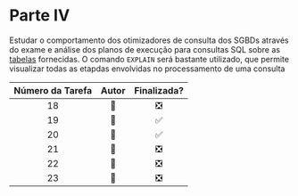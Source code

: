 <!-- https://gist.github.com/rxaviers/7360908 -->
# Parte IV

Estudar o comportamento dos otimizadores de consulta dos SGBDs através do exame e análise dos planos de execução para consultas SQL
sobre as [tabelas](../tabelas) fornecidas.
O comando `EXPLAIN` será bastante utilizado, que permite visualizar todas as etapdas envolvidas no processamento de uma consulta

| Número da Tarefa | Autor             | Finalizada?
|:----------------:|:-----------------:|:----------:|
| 18               | :tiger:           | :negative_squared_cross_mark:
| 19               | :bear:            | :white_check_mark:
| 20               | :bear:            | :white_check_mark:
| 21               | :tiger:           | :negative_squared_cross_mark:
| 22               | :bear:            | :negative_squared_cross_mark:
| 23               | :tiger:           | :negative_squared_cross_mark:
